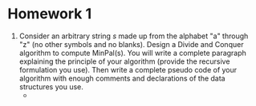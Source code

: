 # Homework 1

1. Consider an arbitrary string *s* made up from the alphabet "a" through "z" (no other symbols and no blanks). Design a Divide and Conquer algorithm to compute MinPal(s). You will write a complete paragraph explaining the principle of your algorithm (provide the recursive formulation you use). Then write a complete pseudo code of your algorithm with enough comments and declarations of the data structures you use.
   * ​

